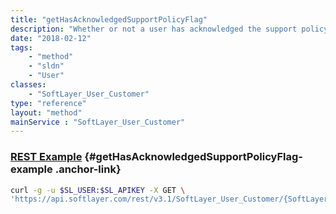 ```yaml
---
title: "getHasAcknowledgedSupportPolicyFlag"
description: "Whether or not a user has acknowledged the support policy."
date: "2018-02-12"
tags:
    - "method"
    - "sldn"
    - "User"
classes:
    - "SoftLayer_User_Customer"
type: "reference"
layout: "method"
mainService : "SoftLayer_User_Customer"
---
```


### [REST Example](#getHasAcknowledgedSupportPolicyFlag-example) <a href="/article/rest/"><i class="fas fa-question"></i></a> {#getHasAcknowledgedSupportPolicyFlag-example .anchor-link} 
```bash
curl -g -u $SL_USER:$SL_APIKEY -X GET \
'https://api.softlayer.com/rest/v3.1/SoftLayer_User_Customer/{SoftLayer_User_CustomerID}/getHasAcknowledgedSupportPolicyFlag'
```
